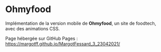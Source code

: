 # Ohmyfood

Implémentation de la version mobile de __Ohmyfood__, un site de foodtech, avec des animations CSS.

Page hébergée sur GitHub Pages : https://margotff.github.io/MargotFessard_3_23042021/
